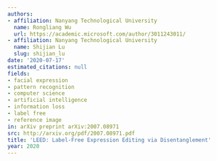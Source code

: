 ```yaml
---
authors:
- affiliation: Nanyang Technological University
  name: Rongliang Wu
  url: https://academic.microsoft.com/author/3011243011/
- affiliation: Nanyang Technological University
  name: Shijian Lu
  slug: shijian_lu
date: '2020-07-17'
estimated_citations: null
fields:
- facial expression
- pattern recognition
- computer science
- artificial intelligence
- information loss
- label free
- reference image
in: arXiv preprint arXiv:2007.08971
src: http://arxiv.org/pdf/2007.08971.pdf
title: 'LEED: Label-Free Expression Editing via Disentanglement'
year: 2020
---
```

